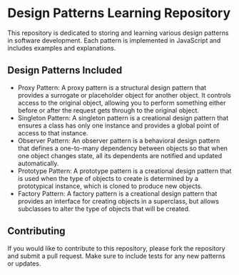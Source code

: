 # Design Patterns Learning Repository

This repository is dedicated to storing and learning various design patterns in software development. Each pattern is implemented in JavaScript and includes examples and explanations.

## Design Patterns Included

- Proxy Pattern: A proxy pattern is a structural design pattern that provides a surrogate or placeholder object for another object. It controls access to the original object, allowing you to perform something either before or after the request gets through to the original object.
- Singleton Pattern: A singleton pattern is a creational design pattern that ensures a class has only one instance and provides a global point of access to that instance.
- Observer Pattern: An observer pattern is a behavioral design pattern that defines a one-to-many dependency between objects so that when one object changes state, all its dependents are notified and updated automatically.
- Prototype Pattern: A prototype pattern is a creational design pattern that is used when the type of objects to create is determined by a prototypical instance, which is cloned to produce new objects.
- Factory Pattern: A factory pattern is a creational design pattern that provides an interface for creating objects in a superclass, but allows subclasses to alter the type of objects that will be created.

## Contributing

If you would like to contribute to this repository, please fork the repository and submit a pull request. Make sure to include tests for any new patterns or updates.
